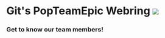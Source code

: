 # Git's PopTeamEpic Webring <img src="https://img.shields.io/badge/Testing-Explosion Proof-ff0000">
### Get to know our team members!
